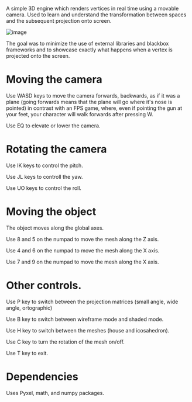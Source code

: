 A simple 3D engine which renders vertices in real time using a movable camera. Used to learn and understand the transformation between spaces and the subsequent projection onto screen.

![image](https://user-images.githubusercontent.com/74743561/121445985-dc198400-c992-11eb-9768-007a3f1d0af3.png)


The goal was to minimize the use of external libraries and blackbox frameworks and to showcase exactly what happens when a vertex is projected onto the screen. 
# Moving the camera
Use WASD keys to move the camera forwards, backwards, as if it was a plane (going forwards means that the plane will go where it's nose is pointed) in contrast with an FPS game, where, even if pointing the gun at your feet, your character will walk forwards after pressing W.

Use EQ to elevate or lower the camera.
# Rotating the camera
Use IK keys to control the pitch.

Use JL keys to controll the yaw.

Use UO keys to control the roll.

# Moving the object
The object moves along the global axes.

Use 8 and 5 on the numpad to move the mesh along the Z axis.

Use 4 and 6 on the numpad to move the mesh along the X axis.

Use 7 and 9 on the numpad to move the mesh along the X axis.


# Other controls.
Use P key to switch between the projection matrices (small angle, wide angle, ortographic)

Use B key to switch between wireframe mode and shaded mode.

Use H key to switch between the meshes (house and icosahedron).

Use C key to turn the rotation of the mesh on/off.

Use T key to exit.
# Dependencies
Uses Pyxel, math, and numpy packages.
